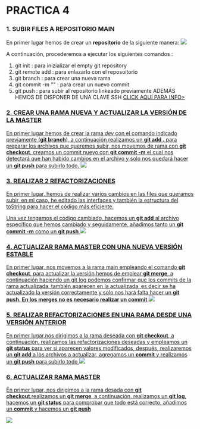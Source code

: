 # PRACTICA 4 

### 1. SUBIR FILES A REPOSITORIO MAIN
En primer lugar hemos de crear un **repositorio** de la siguiente manera: 
<img src="https://cdn.discordapp.com/attachments/954218673885823037/954218679900471347/unknown.png">

A continuación, procederemos a ejecutar los siguientes comandos :
1.    git init : para inizializar el empty git repository
2.    git remote add : para enlazarlo con el reposoitorio
3.    git branch : para crear una nueva rama
4.    git commit -m "" : para crear un nuevo commit
5.    git push : para subir al repositorio linkeado previamente
ADEMÁS HEMOS DE DISPONER DE UNA CLAVE SSH <a href = "https://docs.github.com/es/authentication/managing-commit-signature-verification">CLICK AQUÍ PARA INFO>

### 2. CREAR UNA RAMA NUEVA Y ACTUALIZAR LA VERSIÓN DE LA MASTER 
En primer lugar hemos de crear la rama *dev* con el comando indicado previamente (**git branch**), a continuación realizamos un **git add .** para preparar los archivos que queremos subir, nos movemos de rama con **git checkout**, creamos un commit nuevo con **git commit -m** el cual nos detectará que han habido cambios en el archivo y solo nos quedará hacer un **git push** para subirlo todo.
<img src = "https://media.discordapp.net/attachments/954218673885823037/954220038473252904/unknown.png">

### 3. REALIZAR 2 REFACTORIZACIONES
En primer lugar, hemos de realizar varios cambios en las files que queramos subir, en mi caso, he editado las interfaces y también la estructura del toString para hacer el código más eficiente.

Una vez tengamos el código cambiado, hacemos un **git add** al archivo específico que hemos cambiado y seguidamente, añadimos tanto un **git commit -m** como un **git push**
<img src = "https://media.discordapp.net/attachments/954218673885823037/954221263134527579/unknown.png">

### 4. ACTUALIZAR RAMA MASTER CON UNA NUEVA VERSIÓN ESTABLE

En primer lugar, nos movemos a la rama main empleando el comando **git checkout**, para actualizar la versión hemos de emplear **git merge**, a continuación haciendo un git log podemos confirmar que los commits de la rama actualizada, también aparecen en la actualizada, es decir se ha actualizado la versión correctamente y solo nos hará falta hacer un **git push**.
**En los merges no es necesario realizar un commit**
<img src="https://media.discordapp.net/attachments/954218673885823037/954222255133573180/unknown.png?width=900&height=670">

### 5. REALIZAR REFACTORIZACIONES EN UNA RAMA DESDE UNA VERSIÓN ANTERIOR

En primer lugar,nos dirigimos a la rama deseada con **git checkout**, a continuación, realizamos las refactorizaciones deseadas y empleamos un **git status** para ver si aparecen valores modificados, después, realizaremos un **git add** a los archivos a actualizar, agregamos un **commit** y realizamos un **git push** para subirlo todo
<img src="https://media.discordapp.net/attachments/954218673885823037/954223675182301184/unknown.png?width=718&height=670">

### 6. ACTUALIZAR RAMA MASTER

En primer lugar, nos dirigimos a la rama desada con **git checkout**,realizamos un **git merge**, a continuación, realizamos un **git log**, hacemos un **git status** para comprobar que todo está correcto, añadimos un **commit** y hacemos un **git push**
  
<img src = "https://media.discordapp.net/attachments/954218673885823037/954224372053323816/unknown.png?width=585&height=670">




